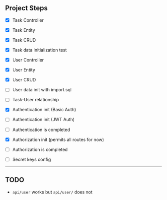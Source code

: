 ## Project Steps

- [x] Task Controller
- [x] Task Entity
- [x] Task CRUD
- [x] Task data initialization test
- [x] User Controller
- [x] User Entity
- [x] User CRUD
- [ ] User data init with import.sql
- [ ] Task-User relationship
- [x] Authentication init (Basic Auth)
- [ ] Authentication init (JWT Auth)
- [ ] Authentication is completed
- [x] Authorization init (permits all routes for now)
- [ ] Authorization is completed
- [ ] Secret keys config 


- - -


## TODO 

- `api/user` works but `api/user/` does not
